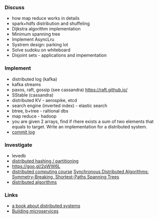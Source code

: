 ### Discuss

 - how map reduce works in details
 - spark+hdfs distribution and shuffeling
 - Dijkstra algorithm implementation
 - Minimum spanning tree
 - Implement AsyncLru
 - Systrem design: parking lot
 - Solve sudoku on whiteboard
 - Disjoint sets - applications and impementation
 
 ### Implement
  - distributed log (kafka)
  - kafka streams
  - paxos, raft, gossip (see cassandra) https://raft.github.io/
  - SStable (cassandra)
  - distributed KV - aerospike, etcd
  - search engine (inverted index) - elastic search
  - btree, b+tree - raltional dbs
  - map reduce - hadoop
  - you are given 2 arrays, find if rhere exists a sum of two elements that equals to target. Write an implementation for a  distributed system.
  - [commit log](commitlog.md)
  
 ### Investigate
  - levedb
  - [distributed hashing / partitioning](http://www.cs.princeton.edu/courses/archive/spr11/cos461/docs/lec21-hashing.pdf)
  - https://goo.gl/2qWW6L
  - [distributed computing course](https://www.youtube.com/watch?v=rVfAZHAiixI&index=5&list=PLx3mQFFeHPjndmQ0iP9j6C58b90hqGa0X)
  [Synchronous Distributed Algorithms: Symmetry-Breaking. Shortest-Paths Spanning Trees](https://www.youtube.com/watch?v=mUBmcbbJNf4)
  - [distributed algorithms](https://www.youtube.com/results?search_query=distributed+algorithms)
  
  
### Links
 - [a book about distributed systems](https://github.com/bjut-hz/E-Books/blob/master/distributed%20system/Martin%20Kleppmann-Designing%20Data-Intensive%20Applications_%20The%20Big%20Ideas%20Behind%20Reliable%2C%20Scalable%2C%20and%20Maintainable%20Systems-O%E2%80%99Reilly%20Media%20(2017).pdf)
 - [Building microservices](https://www.nginx.com/wp-content/uploads/2015/01/Building_Microservices_Nginx.pdf)
